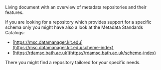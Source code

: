 Living document with an overview of metadata repositories and their features.

If you are looking for a repository which provides support for a specific schema only 
you might have also a look at the Metadata Standards Catalogs:
- [https://msc.datamanager.kit.edu](https://msc.datamanager.kit.edu/scheme-index) 
- [https://rdamsc.bath.ac.uk](https://rdamsc.bath.ac.uk/scheme-index)

There you might find a repository tailored for your specific needs.
